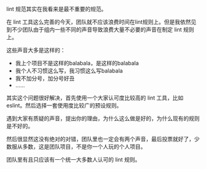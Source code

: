 lint 规范其实在我看来是最不重要的规范。

在 lint 工具这么完善的今天，团队就不应该浪费时间在lint规则上。但是我依然见到不少团队由于组内一些不同的声音导致浪费大量不必要的声音在制定 lint 规则上。

这些声音大多是这样的：

- 我上个项目不是这样的balabala，是这样的balabala
- 我个人不习惯这么写，我习惯这么写balabala
- 我不加分号，加分号好丑
- ......

其实这个问题很好解决，首先使用一个大家认可度比较高的 lint 工具，比如 eslint。然后选择一套使用度比较广的预设规则。

遇到大家有质疑的声音，提出你的理由，为什么这么做是好的，为什么现有的规则是不好的。

然后很显然这没有绝对的对错，团队里也一定会有两个声音，最后投票就好了，少数服从多数，这是团队项目，不是你一个人玩的个人项目。

团队里有且只应该有一个统一大多数人认可的 lint 规则。
